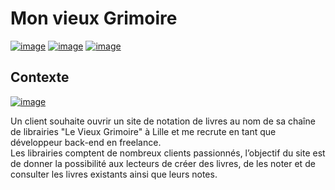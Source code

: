 # Mon vieux Grimoire

[![image](https://img.shields.io/badge/Node%20js-339933?style=for-the-badge&logo=nodedotjs&logoColor=white)](#)
[![image](https://img.shields.io/badge/Express%20js-000000?style=for-the-badge&logo=express&logoColor=white)](#)
[![image](https://img.shields.io/badge/MongoDB-4EA94B?style=for-the-badge&logo=mongodb&logoColor=white)](#)

## Contexte

[![image](https://i.imgur.com/mIsyZ1D.png)](#)

Un client souhaite ouvrir un site de notation de livres au nom de sa chaîne de librairies "Le Vieux Grimoire" à Lille et me recrute en tant que développeur back-end en freelance.  
Les librairies comptent de nombreux clients passionnés, l’objectif du site est de donner la possibilité aux lecteurs de créer des livres, de les noter et de consulter les livres existants ainsi que leurs notes.
